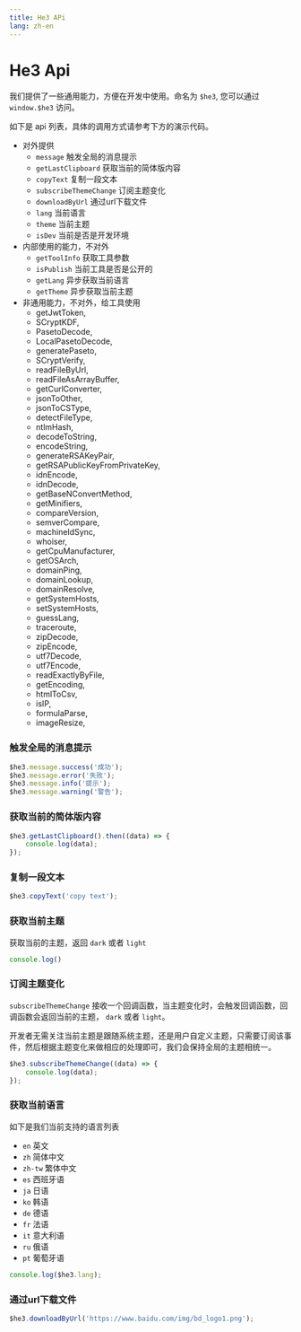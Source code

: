 ```yaml
---
title: He3 APi
lang: zh-en
---
```


# He3 Api

我们提供了一些通用能力，方便在开发中使用。命名为 `$he3`, 您可以通过 `window.$he3` 访问。

如下是 api 列表，具体的调用方式请参考下方的演示代码。

* 对外提供
    * `message` 触发全局的消息提示
    * `getLastClipboard` 获取当前的简体版内容
    * `copyText` 复制一段文本
    * `subscribeThemeChange` 订阅主题变化
    * `downloadByUrl` 通过url下载文件
    * `lang` 当前语言
    * `theme` 当前主题
    * `isDev` 当前是否是开发环境
* 内部使用的能力，不对外
    * `getToolInfo` 获取工具参数
    * `isPublish` 当前工具是否是公开的
    * `getLang` 异步获取当前语言
    * `getTheme` 异步获取当前主题
* 非通用能力，不对外，给工具使用
    * getJwtToken,
    * SCryptKDF,
    * PasetoDecode,
    * LocalPasetoDecode,
    * generatePaseto,
    * SCryptVerify,
    * readFileByUrl,
    * readFileAsArrayBuffer,
    * getCurlConverter,
    * jsonToOther,
    * jsonToCSType,
    * detectFileType,
    * ntlmHash,
    * decodeToString,
    * encodeString,
    * generateRSAKeyPair,
    * getRSAPublicKeyFromPrivateKey,
    * idnEncode,
    * idnDecode,
    * getBaseNConvertMethod,
    * getMinifiers,
    * compareVersion,
    * semverCompare,
    * machineIdSync,
    * whoiser,
    * getCpuManufacturer,
    * getOSArch,
    * domainPing,
    * domainLookup,
    * domainResolve,
    * getSystemHosts,
    * setSystemHosts,
    * guessLang,
    * traceroute,
    * zipDecode,
    * zipEncode,
    * utf7Decode,
    * utf7Encode,
    * readExactlyByFile,
    * getEncoding,
    * htmlToCsv,
    * isIP,
    * formulaParse,
    * imageResize,

### 触发全局的消息提示

```js
$he3.message.success('成功');
$he3.message.error('失败');
$he3.message.info('提示');
$he3.message.warning('警告');
```

### 获取当前的简体版内容

```js
$he3.getLastClipboard().then((data) => {
    console.log(data);
});
```

### 复制一段文本

```js
$he3.copyText('copy text');
```

### 获取当前主题

获取当前的主题，返回 `dark` 或者 `light`

```js
console.log()
```

### 订阅主题变化

`subscribeThemeChange` 接收一个回调函数，当主题变化时，会触发回调函数，回调函数会返回当前的主题， `dark` 或者 `light`。

开发者无需关注当前主题是跟随系统主题，还是用户自定义主题，只需要订阅该事件，然后根据主题变化来做相应的处理即可，我们会保持全局的主题相统一。

```js
$he3.subscribeThemeChange((data) => {
    console.log(data);
});
```

### 获取当前语言

如下是我们当前支持的语言列表

* `en` 英文
* `zh` 简体中文
* `zh-tw` 繁体中文
* `es` 西班牙语
* `ja` 日语
* `ko` 韩语
* `de` 德语
* `fr` 法语
* `it` 意大利语
* `ru` 俄语
* `pt` 葡萄牙语

```js
console.log($he3.lang);
```

### 通过url下载文件

```js
$he3.downloadByUrl('https://www.baidu.com/img/bd_logo1.png');
```


